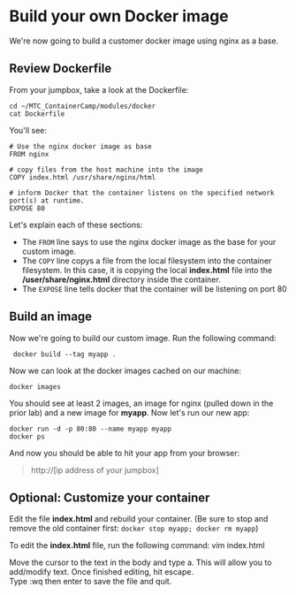 # Build your own Docker image
We're now going to build a customer docker image using nginx as a base.  
## Review Dockerfile
From your jumpbox, take a look at the Dockerfile:

```
cd ~/MTC_ContainerCamp/modules/docker
cat Dockerfile
```
You'll see:
```Docker
# Use the nginx docker image as base
FROM nginx

# copy files from the host machine into the image
COPY index.html /usr/share/nginx/html

# inform Docker that the container listens on the specified network port(s) at runtime.
EXPOSE 80
```
Let's explain each of  these sections:

* The `FROM` line says to use the nginx docker image as the base for your custom image.
* The `COPY` line copys a file from the local filesystem into the container filesystem.  In this case, it is copying the local **index.html** file into the **/user/share/nginx.html** directory inside the container.
* The `EXPOSE` line tells docker that the container will be listening on port 80

## Build an image
Now we're going to build our custom image.  Run the following command:
```
 docker build --tag myapp .
 ```
Now we can look at the docker images cached on our machine:
```
docker images
```
You should see at least 2 images, an image for nginx (pulled down in the prior lab) and a new image for **myapp**.  Now let's run our new app:
```
docker run -d -p 80:80 --name myapp myapp
docker ps
```
And now you should be able to hit your app from your browser:
> http://[ip address of your jumpbox]

## Optional: Customize your container
Edit the file **index.html** and rebuild your container.
(Be sure to stop and remove the old container first: `docker stop myapp; docker rm myapp`)

To edit the **index.html** file, run the following command:
        vim index.html

Move the cursor to the text in the body and type a.  This will allow you to add/modify text. 
Once finished editing, hit escape.  
Type :wq then enter to save the file and quit.